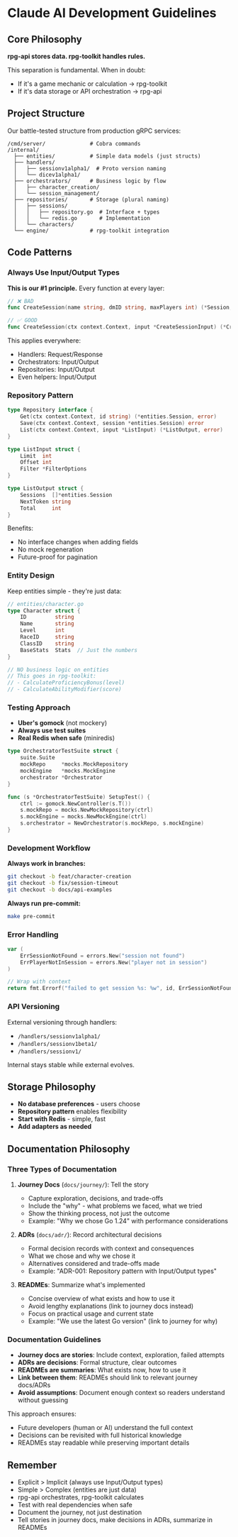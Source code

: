 # Claude AI Development Guidelines

## Core Philosophy

**rpg-api stores data. rpg-toolkit handles rules.**

This separation is fundamental. When in doubt:
- If it's a game mechanic or calculation → rpg-toolkit
- If it's data storage or API orchestration → rpg-api

## Project Structure

Our battle-tested structure from production gRPC services:

```
/cmd/server/              # Cobra commands
/internal/
  ├── entities/           # Simple data models (just structs)
  ├── handlers/
  │   ├── sessionv1alpha1/  # Proto version naming
  │   └── dicev1alpha1/
  ├── orchestrators/      # Business logic by flow
  │   ├── character_creation/
  │   └── session_management/
  ├── repositories/       # Storage (plural naming)
  │   ├── sessions/
  │   │   ├── repository.go  # Interface + types
  │   │   └── redis.go       # Implementation
  │   └── characters/
  └── engine/             # rpg-toolkit integration
```

## Code Patterns

### Always Use Input/Output Types

**This is our #1 principle.** Every function at every layer:

```go
// ❌ BAD
func CreateSession(name string, dmID string, maxPlayers int) (*Session, error)

// ✅ GOOD  
func CreateSession(ctx context.Context, input *CreateSessionInput) (*CreateSessionOutput, error)
```

This applies everywhere:
- Handlers: Request/Response
- Orchestrators: Input/Output
- Repositories: Input/Output
- Even helpers: Input/Output

### Repository Pattern

```go
type Repository interface {
    Get(ctx context.Context, id string) (*entities.Session, error)
    Save(ctx context.Context, session *entities.Session) error
    List(ctx context.Context, input *ListInput) (*ListOutput, error)
}

type ListInput struct {
    Limit  int
    Offset int
    Filter *FilterOptions
}

type ListOutput struct {
    Sessions  []*entities.Session
    NextToken string
    Total     int
}
```

Benefits:
- No interface changes when adding fields
- No mock regeneration
- Future-proof for pagination

### Entity Design

Keep entities simple - they're just data:

```go
// entities/character.go
type Character struct {
    ID         string
    Name       string
    Level      int
    RaceID     string
    ClassID    string
    BaseStats  Stats  // Just the numbers
}

// NO business logic on entities
// This goes in rpg-toolkit:
// - CalculateProficiencyBonus(level)
// - CalculateAbilityModifier(score)
```

### Testing Approach

- **Uber's gomock** (not mockery)
- **Always use test suites**
- **Real Redis when safe** (miniredis)

```go
type OrchestratorTestSuite struct {
    suite.Suite
    mockRepo     *mocks.MockRepository
    mockEngine   *mocks.MockEngine
    orchestrator *Orchestrator
}

func (s *OrchestratorTestSuite) SetupTest() {
    ctrl := gomock.NewController(s.T())
    s.mockRepo = mocks.NewMockRepository(ctrl)
    s.mockEngine = mocks.NewMockEngine(ctrl)
    s.orchestrator = NewOrchestrator(s.mockRepo, s.mockEngine)
}
```

### Development Workflow

**Always work in branches:**
```bash
git checkout -b feat/character-creation
git checkout -b fix/session-timeout
git checkout -b docs/api-examples
```

**Always run pre-commit:**
```bash
make pre-commit
```

### Error Handling

```go
var (
    ErrSessionNotFound = errors.New("session not found")
    ErrPlayerNotInSession = errors.New("player not in session")
)

// Wrap with context
return fmt.Errorf("failed to get session %s: %w", id, ErrSessionNotFound)
```

### API Versioning

External versioning through handlers:
- `/handlers/sessionv1alpha1/`
- `/handlers/sessionv1beta1/`
- `/handlers/sessionv1/`

Internal stays stable while external evolves.

## Storage Philosophy

- **No database preferences** - users choose
- **Repository pattern** enables flexibility
- **Start with Redis** - simple, fast
- **Add adapters as needed**

## Documentation Philosophy

### Three Types of Documentation

1. **Journey Docs** (`docs/journey/`): Tell the story
   - Capture exploration, decisions, and trade-offs
   - Include the "why" - what problems we faced, what we tried
   - Show the thinking process, not just the outcome
   - Example: "Why we chose Go 1.24" with performance considerations

2. **ADRs** (`docs/adr/`): Record architectural decisions
   - Formal decision records with context and consequences
   - What we chose and why we chose it
   - Alternatives considered and trade-offs made
   - Example: "ADR-001: Repository pattern with Input/Output types"

3. **READMEs**: Summarize what's implemented
   - Concise overview of what exists and how to use it
   - Avoid lengthy explanations (link to journey docs instead)
   - Focus on practical usage and current state
   - Example: "We use the latest Go version" (link to journey for why)

### Documentation Guidelines

- **Journey docs are stories**: Include context, exploration, failed attempts
- **ADRs are decisions**: Formal structure, clear outcomes
- **READMEs are summaries**: What exists now, how to use it
- **Link between them**: READMEs should link to relevant journey docs/ADRs
- **Avoid assumptions**: Document enough context so readers understand without guessing

This approach ensures:
- Future developers (human or AI) understand the full context
- Decisions can be revisited with full historical knowledge
- READMEs stay readable while preserving important details

## Remember

- Explicit > Implicit (always use Input/Output types)
- Simple > Complex (entities are just data)
- rpg-api orchestrates, rpg-toolkit calculates
- Test with real dependencies when safe
- Document the journey, not just destination
- Tell stories in journey docs, make decisions in ADRs, summarize in READMEs
